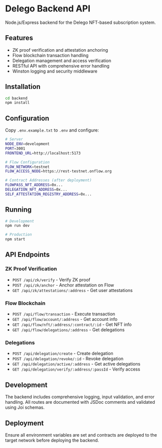 # Delego Backend API

Node.js/Express backend for the Delego NFT-based subscription system.

## Features

- ZK proof verification and attestation anchoring
- Flow blockchain transaction handling
- Delegation management and access verification
- RESTful API with comprehensive error handling
- Winston logging and security middleware

## Installation

```bash
cd backend
npm install
```

## Configuration

Copy `.env.example.txt` to `.env` and configure:

```bash
# Server
NODE_ENV=development
PORT=3001
FRONTEND_URL=http://localhost:5173

# Flow Configuration
FLOW_NETWORK=testnet
FLOW_ACCESS_NODE=https://rest-testnet.onflow.org

# Contract Addresses (after deployment)
FLOWPASS_NFT_ADDRESS=0x...
DELEGATION_NFT_ADDRESS=0x...
SELF_ATTESTATION_REGISTRY_ADDRESS=0x...
```

## Running

```bash
# Development
npm run dev

# Production
npm start
```

## API Endpoints

### ZK Proof Verification
- `POST /api/zk/verify` - Verify ZK proof
- `POST /api/zk/anchor` - Anchor attestation on Flow
- `GET /api/zk/attestations/:address` - Get user attestations

### Flow Blockchain
- `POST /api/flow/transaction` - Execute transaction
- `GET /api/flow/account/:address` - Get account info
- `GET /api/flow/nft/:address/:contract/:id` - Get NFT info
- `GET /api/flow/delegations/:address` - Get delegations

### Delegations
- `POST /api/delegation/create` - Create delegation
- `POST /api/delegation/revoke/:id` - Revoke delegation
- `GET /api/delegation/active/:address` - Get active delegations
- `GET /api/delegation/verify/:address/:passId` - Verify access

## Development

The backend includes comprehensive logging, input validation, and error handling. All routes are documented with JSDoc comments and validated using Joi schemas.

## Deployment

Ensure all environment variables are set and contracts are deployed to the target network before deploying the backend.
